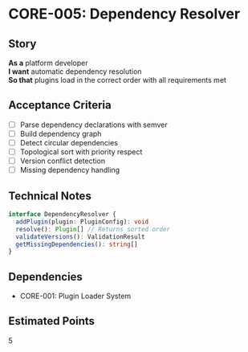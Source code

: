 # CORE-005: Dependency Resolver

## Story
**As a** platform developer  
**I want** automatic dependency resolution  
**So that** plugins load in the correct order with all requirements met

## Acceptance Criteria
- [ ] Parse dependency declarations with semver
- [ ] Build dependency graph
- [ ] Detect circular dependencies
- [ ] Topological sort with priority respect
- [ ] Version conflict detection
- [ ] Missing dependency handling

## Technical Notes
```typescript
interface DependencyResolver {
  addPlugin(plugin: PluginConfig): void
  resolve(): Plugin[] // Returns sorted order
  validateVersions(): ValidationResult
  getMissingDependencies(): string[]
}
```

## Dependencies
- CORE-001: Plugin Loader System

## Estimated Points
5